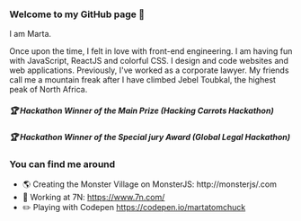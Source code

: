 ### Welcome to my GitHub page :princess:

I am Marta. 

Once upon the time, I felt in love with front-end engineering. I am having fun with JavaScript, ReactJS and colorful CSS. I design and code websites and web applications. Previously, I've worked as a corporate lawyer. My friends call me a mountain freak after I have climbed Jebel Toubkal, the highest peak of North Africa. 


##### :trophy: Hackathon Winner of the Main Prize (Hacking Carrots Hackathon)
##### :trophy: Hackathon Winner of the Special jury Award (Global Legal Hackathon)

### You can find me around  
* 🌎 Creating the Monster Village on MonsterJS: http://monsterjs/.com
* :briefcase: Working at 7N: https://www.7n.com/
* :pencil2: Playing with Codepen https://codepen.io/martatomchuck


